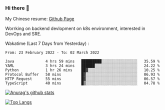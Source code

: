 ### Hi there 👋

My Chinese resume: [Github Page](https://spencercjh.github.io/resume/)

Worrking on backend devlopment on k8s environment, interested in DevOps and SRE.

Wakatime (Last 7 Days from Yesterday) :

<!--START_SECTION:waka-->

```text
From: 23 February 2022 - To: 02 March 2022

Java              4 hrs 59 mins   █████████░░░░░░░░░░░░░░░░   35.59 %
YAML              3 hrs 24 mins   ██████░░░░░░░░░░░░░░░░░░░   24.22 %
Python            1 hr 26 mins    ██▓░░░░░░░░░░░░░░░░░░░░░░   10.25 %
Protocol Buffer   58 mins         █▓░░░░░░░░░░░░░░░░░░░░░░░   06.93 %
HTTP Request      55 mins         █▓░░░░░░░░░░░░░░░░░░░░░░░   06.57 %
TypeScript        40 mins         █▒░░░░░░░░░░░░░░░░░░░░░░░   04.78 %
```

<!--END_SECTION:waka-->

[![Anurag's github stats](https://github-readme-stats.vercel.app/api?username=spencercjh&theme=tokyonight&show_icons=true)](https://github.com/anuraghazra/github-readme-stats)

[![Top Langs](https://github-readme-stats.vercel.app/api/top-langs/?username=spencercjh&layout=compact&theme=tokyonight)](https://github.com/anuraghazra/github-readme-stats)
